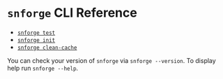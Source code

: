# `snforge` CLI Reference

* [`snforge test`](./snforge/test.md)
* [`snforge init`](./snforge/init.md)
* [`snforge clean-cache`](./snforge/clean-cache.md)

You can check your version of `snforge` via `snforge --version`.
To display help run `snforge --help`.
